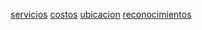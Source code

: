 [servicios](./servicios.md) [costos](./costos.md) [ubicacion](./ubicacion.md) [reconocimientos](./reconocimientos.md)
